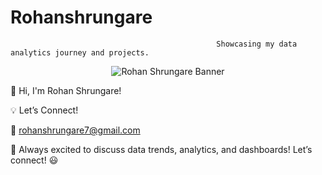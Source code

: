 # Rohanshrungare
                                                  Showcasing my data analytics journey and projects.
<p align="center">
  <img src="banner.png" alt="Rohan Shrungare Banner">
</p>



👋 Hi, I'm Rohan Shrungare!

💡 Let’s Connect!

📧 rohanshrungare7@gmail.com

🚀 Always excited to discuss data trends, analytics, and dashboards! Let’s connect! 😃

